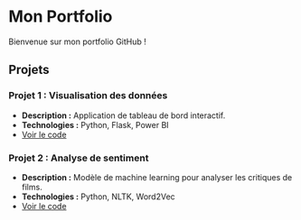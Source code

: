 # Mon Portfolio

Bienvenue sur mon portfolio GitHub !

## Projets

### Projet 1 : Visualisation des données
- **Description :** Application de tableau de bord interactif.
- **Technologies :** Python, Flask, Power BI
- [Voir le code](./projet1)

### Projet 2 : Analyse de sentiment
- **Description :** Modèle de machine learning pour analyser les critiques de films.
- **Technologies :** Python, NLTK, Word2Vec
- [Voir le code](./projet2)
